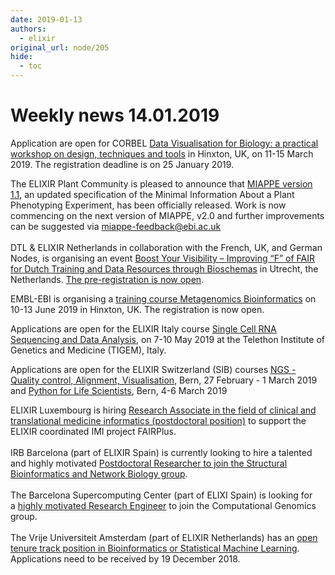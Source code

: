```yaml
---
date: 2019-01-13
authors:
  - elixir
original_url: node/205
hide:
  - toc
---
```


# Weekly news 14.01.2019

<p>Application are open for CORBEL&nbsp;<a href="https://elixir-europe.us4.list-manage.com/track/click?u=751beffce2e491f94d6f66918&amp;id=e1c0653b46&amp;e=64fa86a9a6" target="_blank">Data Visualisation for Biology: a practical workshop on design, techniques and tools</a>&nbsp;in Hinxton, UK, on 11-15 March 2019. The registration deadline is on 25 January 2019.</p>

<p>The ELIXIR Plant Community is pleased to announce that&nbsp;<a href="https://elixir-europe.us4.list-manage.com/track/click?u=751beffce2e491f94d6f66918&amp;id=c666e12907&amp;e=64fa86a9a6" moz-do-not-send="true">MIAPPE version 1.1</a>, an updated specification of the Minimal Information About a Plant Phenotyping Experiment, has been officially released.&nbsp;Work is now commencing on the next version of MIAPPE, v2.0 and&nbsp;further improvements can be suggested via&nbsp;<a href="mailto:miappe-feedback@ebi.ac.uk" moz-do-not-send="true">miappe-feedback@ebi.ac.uk</a><br />
<br />
DTL &amp; ELIXIR Netherlands in collaboration with the French, UK, and German Nodes, is organising an event&nbsp;<a href="https://elixir-europe.us4.list-manage.com/track/click?u=751beffce2e491f94d6f66918&amp;id=1273ea6e70&amp;e=64fa86a9a6" target="_blank">Boost Your Visibility – Improving “F” of FAIR for Dutch Training and Data Resources through Bioschemas</a>&nbsp;in Utrecht, the Netherlands.&nbsp;<a href="https://elixir-europe.us4.list-manage.com/track/click?u=751beffce2e491f94d6f66918&amp;id=bf4df68b5f&amp;e=64fa86a9a6" target="_blank">The pre-registration is now open</a>.</p>

<p>EMBL-EBI is organising a&nbsp;<a href="https://elixir-europe.us4.list-manage.com/track/click?u=751beffce2e491f94d6f66918&amp;id=66a80b91fc&amp;e=64fa86a9a6" target="_blank">training course Metagenomics Bioinformatics</a>&nbsp;on 10-13 June 2019 in Hinxton, UK. The registration is now open.</p>

<p>Applications are open for the ELIXIR Italy course&nbsp;<a href="https://elixir-europe.us4.list-manage.com/track/click?u=751beffce2e491f94d6f66918&amp;id=9a44b49645&amp;e=64fa86a9a6">Single Cell RNA Sequencing and Data Analysis</a>, on 7-10 May 2019 at the Telethon Institute of Genetics and Medicine (TIGEM), Italy.</p>

<p>Applications are open for the ELIXIR Switzerland (SIB) courses&nbsp;<a href="https://elixir-europe.us4.list-manage.com/track/click?u=751beffce2e491f94d6f66918&amp;id=2a970cb322&amp;e=64fa86a9a6" target="_blank">NGS - Quality control, Alignment, Visualisation</a>, Bern, 27 February - 1 March 2019 and&nbsp;<a href="https://elixir-europe.us4.list-manage.com/track/click?u=751beffce2e491f94d6f66918&amp;id=a439abaabb&amp;e=64fa86a9a6" target="_blank">Python for Life Scientists</a>, Bern, 4-6 March 2019</p>

<p>ELIXIR Luxembourg is hiring&nbsp;<a href="https://elixir-europe.us4.list-manage.com/track/click?u=751beffce2e491f94d6f66918&amp;id=85a048779a&amp;e=64fa86a9a6" target="_blank">Research Associate in the field of clinical and translational medicine informatics (postdoctoral position)</a>&nbsp;to support the ELIXIR coordinated IMI project FAIRPlus.<br />
<br />
IRB Barcelona (part of ELIXIR Spain) is currently looking to hire a talented and highly motivated&nbsp;<a href="https://elixir-europe.us4.list-manage.com/track/click?u=751beffce2e491f94d6f66918&amp;id=d8f14e7388&amp;e=64fa86a9a6" target="_blank">Postdoctoral Researcher to join the Structural Bioinformatics and Network Biology group</a>.<br />
<br />
The Barcelona Supercomputing Center (part of ELIXI Spain) is looking for a&nbsp;<a href="https://elixir-europe.us4.list-manage.com/track/click?u=751beffce2e491f94d6f66918&amp;id=470ff4244d&amp;e=64fa86a9a6" target="_blank">highly motivated Research Engineer</a>&nbsp;to join the Computational Genomics group.<br />
<br />
The Vrije Universiteit Amsterdam (part of ELIXIR Netherlands) has an&nbsp;<a href="https://elixir-europe.us4.list-manage.com/track/click?u=751beffce2e491f94d6f66918&amp;id=60112a3f82&amp;e=64fa86a9a6" target="_blank">open tenure track position in Bioinformatics or Statistical Machine Learning</a>. Applications need to be received by 19 December 2018.</p>

<p>&nbsp;</p>

<p>&nbsp;</p>

